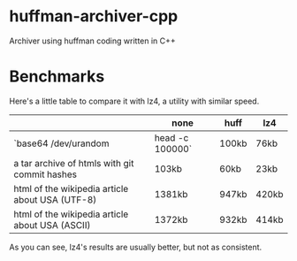 # huffman-archiver-cpp
Archiver using huffman coding written in C++


# Benchmarks

Here's a little table to compare it with lz4, a utility with similar speed.

|                                                 | none   | huff  | lz4   |
|-------------------------------------------------|--------|-------|-------|
| `base64 /dev/urandom | head -c 100000`          | 100kb  | 76kb  | 101kb |
| a tar archive of htmls with git commit hashes   | 103kb  | 60kb  | 23kb  |
| html of the wikipedia article about USA (UTF-8) | 1381kb | 947kb | 420kb |
| html of the wikipedia article about USA (ASCII) | 1372kb | 932kb | 414kb |

As you can see, lz4's results are usually better, but not as consistent.
